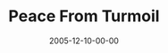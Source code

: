 ---
layout: message
category: message
series: "An Unexpected Interruption of Scandalous Love"
title: "Peace From Turmoil"
date: 2005-12-10-00-00
message_id: 90
audio: "http://s3.amazonaws.com/crossroads-media/media/legacy/mp3/AUIOSL_02_12-11-05_Peace_From_Turmoil.mp3"
audio-duration: "37:10"
explicit: "N"
---